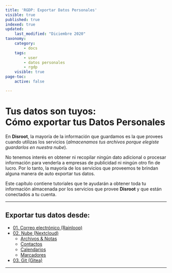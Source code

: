 ```yaml
---
title: 'RGDP: Exportar Datos Personales'
visible: true
published: true
indexed: true
updated:
    last_modified: "Diciembre 2020"
taxonomy:
    category:
        - docs
    tags:
        - user
        - datos personales
        - rgdp
    visible: true
page-toc:
    active: false

---
```


# Tus datos son tuyos:<br>Cómo exportar tus Datos Personales


En **Disroot**, la mayoría de la información que guardamos es la que provees cuando utilizas los servicios (*almacenamos tus archivos porque elegiste guardarlos en nuestra nube*).

No tenemos interés en obtener ni recopilar ningún dato adicional o procesar información para venderla a empresas de publicidad ni ningún otro fin de lucro. Por lo tanto, la mayoría de los servicios que proveemos te brindan alguna manera de auto exportar tus datos.

Este capítulo contiene tutoriales que te ayudarán a obtener toda tu información almacenada por los servicios que provee **Disroot** y que están conectados a tu cuenta.

---

## Exportar tus datos desde:
- [01. Correo electrónico (Rainloop)](rainloop)
- [02. Nube (Nextcloud)](nextcloud)
  - [Archivos & Notas](nextcloud/files)
  - [Contactos](nextcloud/contacts)
  - [Calendarios](nextcloud/calendar)
  - [Marcadores](nextcloud/bookmarks)
- [03. Git (Gitea)](git)

---
